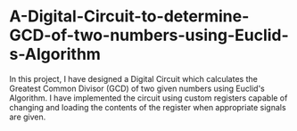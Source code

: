 # A-Digital-Circuit-to-determine-GCD-of-two-numbers-using-Euclid-s-Algorithm
In this project, I have designed a Digital Circuit which calculates the Greatest Common Divisor (GCD) of two given numbers using Euclid's Algorithm. I have implemented the circuit using custom registers capable of changing and loading the contents of the register when appropriate signals are given.
